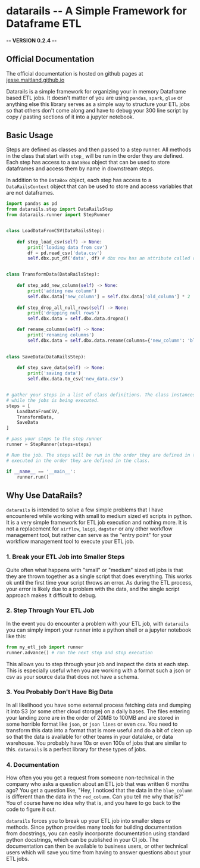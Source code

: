 # datarails -- A Simple Framework for Dataframe ETL
####  -- VERSION 0.2.4 --

## Official Documentation
The official documentation is hosted on github pages at [jesse.maitland.github.io](https://jessemaitland.github.io/datarails/)

Datarails is a simple framework for organizing your in memory Dataframe based ETL jobs. It doesn't matter of you are using `pandas`, `spark`, `glue` or anything else
this library serves as a simple way to structure your ETL jobs so that others don't come along and have to debug your 300 line script by copy / pasting sections of it into
a jupyter notebook.

## Basic Usage

Steps are defined as classes and then passed to a step runner. All methods in the class that start with `step_` will be run in the order they are defined.
Each step has access to a `DataBox` object that can be used to store dataframes and access them by name in downstream steps.

In addition to the `DataBox` object, each step has access to a `DataRailsContext` object that can be used to store and access variables that are not dataframes.


```python
import pandas as pd
from datarails.step import DataRailsStep
from datarails.runner import StepRunner


class LoadDataFromCSV(DataRailsStep):
    
    def step_load_csv(self) -> None:
        print('loading data from csv')
        df = pd.read_csv('data.csv')
        self.dbx.put_df('data', df) # dbx now has an attribute called data that is a dataframe


class TransformData(DataRailsStep):
    
    def step_add_new_column(self) -> None:
        print('adding new column')
        self.dbx.data['new_column'] = self.dbx.data['old_column'] * 2
    
    def step_drop_all_null_rows(self) -> None:
        print('dropping null rows')
        self.dbx.data = self.dbx.data.dropna()

    def rename_columns(self) -> None:
        print('renaming columns')
        self.dbx.data = self.dbx.data.rename(columns={'new_column': 'blue_column'})

        
class SaveData(DataRailsStep):
        
    def step_save_data(self) -> None:
        print('saving data')
        self.dbx.data.to_csv('new_data.csv')


# gather your steps in a list of class definitions. The class instances will be created by the step runner
# while the jobs is being executed.
steps = [
    LoadDataFromCSV,
    TransformData,
    SaveData
]        

# pass your steps to the step runner
runner = StepRunner(steps=steps)

# Run the job. The steps will be run in the order they are defined in the list. Each method declared in a step will be
# executed in the order they are defined in the class.

if __name__ == '__main__':
    runner.run() 

```

## Why Use DataRails?

`datarails` is intended to solve a few simple problems that I have encountered while working with small to medium sized etl scripts in python. It is a very
simple framework for ETL job execution and nothing more. It is not a replacement for `airflow`, `luigi`, `dagster` or any other workflow management tool, but rather
can serve as the "entry point" for your workflow management tool to execute your ETL job.

### 1. Break your ETL Job into Smaller Steps
Quite often what happens with "small" or "medium" sized etl jobs is that they are thrown together as a single script that does everything.
This works ok until the first time your script throws an error. As during the ETL process, your error is likely due to a problem with the data,
and the single script approach makes it difficult to debug.

### 2. Step Through Your ETL Job
In the event you do encounter a problem with your ETL job, with `datarails` you can simply import your runner into a python shell or a jupyter notebook
like this:

```python
from my_etl_job import runner
runner.advance() # run the next step and stop execution
```

This allows you to step through your job and inspect the data at each step. This is especially useful when you are working with a format such a json or csv as
your source data that does not have a schema.


### 3. You Probably Don't Have Big Data
In all likelihood you have some external process fetching data and dumping it into S3 (or some other cloud storage) on a daily bases. The files entering your landing zone 
are in the order of 20MB to 100MB and are stored in some horrible format like `json`, or `json lines` or even `csv`. You need to transform this data into a format that is more useful and 
do a bit of clean up so that the data is available for other teams in your datalake, or data warehouse. You probably have 10s or even 100s of jobs that are similar to this. `datarails` is
a perfect library for these types of jobs.


### 4. Documentation
How often you you get a request from someone non-technical in the company who asks a question about an ETL job that was written 6 months ago? You get a question like,
"Hey, I noticed that the data in the `blue_column` is different than the data in the `red_column`. Can you tell me why that is?" You of course have no idea why that is, and you have to go
back to the code to figure it out. 

`datarails` forces you to break up your ETL job into smaller steps or methods. Since python provides many tools for building documentation from docstrings, you can easily
incorporate documentation using standard python docstrings, which can be published in your CI job. The documentation can then be available to business users, or other technical users
which will save you time from having to answer questions about your ETL jobs.
